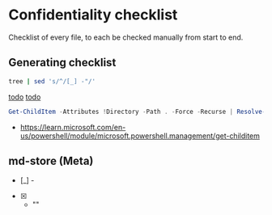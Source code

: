 # Confidentiality checklist
Checklist of every file, to each be checked manually from start to end.

## Generating checklist
```bash
tree | sed 's/^/[_] -"/'
```
[todo](/bin/todo.sh)
[todo](/bin/todo.ps1)

```powershell
Get-ChildItem -Attributes !Directory -Path . -Force -Recurse | Resolve-Path -Relative | % {$_ -replace '\\', '/' -replace '^(.+)', '- [ ] "$1"'} > meta\file-checklist.md
```
* <https://learn.microsoft.com/en-us/powershell/module/microsoft.powershell.management/get-childitem>


## md-store (Meta)
* [_] - <filepath>
* [x] - ""

